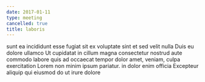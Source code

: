 ```yaml
---
date: 2017-01-11
type: meeting
cancelled: true
title: laboris
---
```

sunt ea incididunt esse fugiat sit ex voluptate sint et sed velit nulla Duis eu dolore ullamco Ut cupidatat in cillum magna consectetur nostrud aute commodo labore quis ad occaecat tempor dolor amet, veniam, culpa exercitation Lorem non minim ipsum pariatur. in dolor enim officia Excepteur aliquip qui eiusmod do ut irure dolore